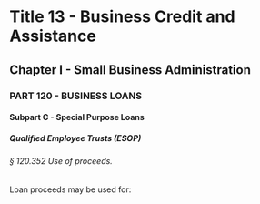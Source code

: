 
# Title 13 - Business Credit and Assistance
## Chapter I - Small Business Administration
### PART 120 - BUSINESS LOANS
#### Subpart C - Special Purpose Loans
##### Qualified Employee Trusts (ESOP)
###### § 120.352 Use of proceeds.

Loan proceeds may be used for:
